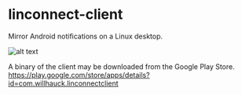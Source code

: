 linconnect-client
=================

Mirror Android notifications on a Linux desktop.

![alt text](https://developer.android.com/images/brand/en_app_rgb_wo_60.png "Google Play")

A binary of the client may be downloaded from the Google Play Store.
https://play.google.com/store/apps/details?id=com.willhauck.linconnectclient
